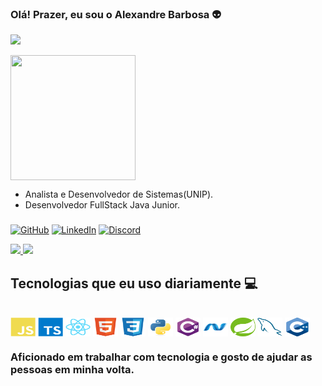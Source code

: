 
### Olá! Prazer, eu sou o Alexandre Barbosa 👽
![](https://komarev.com/ghpvc/?username=alebs10)

<img  align="center" src="https://i.pinimg.com/originals/97/87/32/97873291f7ed0b69591065fb95b95ee4.gif" width="200px" height="200px"/>

- Analista e Desenvolvedor de Sistemas(UNIP).
- Desenvolvedor FullStack Java Junior.

###

[![GitHub](https://img.shields.io/badge/GitHub-100000?style=for-the-badge&logo=github&logoColor=white)](https://github.com/alebs10)
[![LinkedIn](https://img.shields.io/badge/LinkedIn-0077B5?style=for-the-badge&logo=linkedin&logoColor=white)](https://www.linkedin.com/in/alexandrebsilva)
[![Discord](https://img.shields.io/badge/Discord-7289DA?style=for-the-badge&logo=discord&logoColor=white)](https://discord.com/users/458694105879543818)

<div>
  <a href="https://github.com/alebs10">
    <img height="150em" src="https://github-readme-stats.vercel.app/api/top-langs/?username=alebs10&langs_count=8&layout=compact&theme=blue-green"/>
    <img height="150em" src="https://github-readme-stats.vercel.app/api?username=alebs10&include_all_commits=true&show_icons=true&theme=blue-green"/>
  </a>
</div>

## Tecnologias que eu uso diariamente 💻

<div style="display: inline_block"><br>
  <img align="center" alt="Javascript" height="30" width="40" src="https://raw.githubusercontent.com/devicons/devicon/master/icons/javascript/javascript-plain.svg">
  <img align="center" alt="Typescript" height="30" width="40" src="https://raw.githubusercontent.com/devicons/devicon/master/icons/typescript/typescript-plain.svg">
  <img align="center" alt="React" height="30" width="40" src="https://raw.githubusercontent.com/devicons/devicon/master/icons/react/react-original.svg">
  <img align="center" alt="HTML" height="30" width="40" src="https://raw.githubusercontent.com/devicons/devicon/master/icons/html5/html5-original.svg">
  <img align="center" alt="CSS" height="30" width="40" src="https://raw.githubusercontent.com/devicons/devicon/master/icons/css3/css3-original.svg">
  <img align="center" alt="Python" height="30" width="40" src="https://raw.githubusercontent.com/devicons/devicon/master/icons/python/python-original.svg">
  <img align="center" alt="Csharp" height="30" width="40" src="https://raw.githubusercontent.com/devicons/devicon/master/icons/csharp/csharp-original.svg">
  <img align="center" alt="dot-net" height="30" width="40" src="https://raw.githubusercontent.com/devicons/devicon/master/icons/dot-net/dot-net-original.svg">
 <img align="center" alt="spring" height="30" width="40" src="https://raw.githubusercontent.com/devicons/devicon/master/icons/spring/spring-original.svg">
 <img align="center" alt="mysql" height="30" width="40" src="https://raw.githubusercontent.com/devicons/devicon/master/icons/mysql/mysql-original.svg">
 <img align="center" alt="Cplus" height="30" width="40" src="https://raw.githubusercontent.com/devicons/devicon/master/icons/cplusplus/cplusplus-original.svg">
</div>

### Aficionado em trabalhar com tecnologia e gosto de ajudar as pessoas em minha volta.
